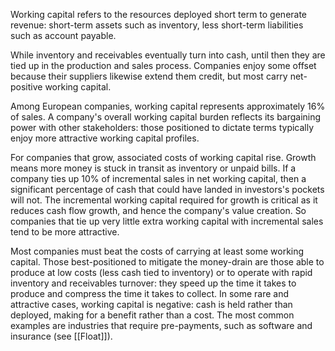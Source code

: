
Working capital refers to the resources deployed short term to generate revenue: short-term assets such as inventory, less short-term liabilities such as account payable.

While inventory and receivables eventually turn into cash, until then they are tied up in the production and sales process. Companies enjoy some offset because their suppliers likewise extend them credit, but most carry net-positive working capital.

Among European companies, working capital represents approximately 16% of sales. A company's overall working capital burden reflects its bargaining power with other stakeholders: those positioned to dictate terms typically enjoy more attractive working capital profiles.

For companies that grow, associated costs of working capital rise. Growth means more money is stuck in transit as inventory or unpaid bills. If a company ties up 10% of incremental sales in net working capital, then a significant percentage of cash that could have landed in investors's pockets will not. The incremental working capital required for growth is critical as it reduces cash flow growth, and hence the company's value creation. So companies that tie up very little extra working capital with incremental sales tend to be more attractive.

Most companies must beat the costs of carrying at least some working capital. Those best-positioned to mitigate the money-drain are those able to produce at low costs (less cash tied to inventory) or to operate with rapid inventory and receivables turnover: they speed up the time it takes to produce and compress the time it takes to collect. In some rare and attractive cases, working capital is negative: cash is held rather than deployed, making for a benefit rather than a cost. The most common examples are industries that require pre-payments, such as software and insurance (see [[Float]]).